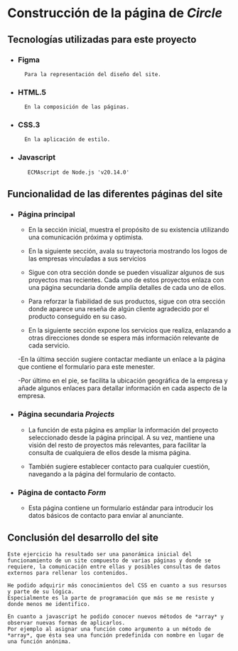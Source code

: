 # Construcción de la página de *Circle*
## Tecnologías utilizadas para este proyecto
- ### Figma </br>
        Para la representación del diseño del site. 
- ### HTML.5 </br>
        En la composición de las páginas.
- ### CSS.3 </br>
        En la aplicación de estilo.
- ### Javascript</br>
         ECMAscript de Node.js 'v20.14.0'


## Funcionalidad de las diferentes páginas del site
- ### Página principal
    - En la sección inicial, muestra el propósito de su existencia utilizando una comunicación próxima y  optimista.
      
    - En la siguiente sección, avala su trayectoria mostrando los logos de las empresas 
    vinculadas a sus servicios

    - Sigue con otra sección donde se pueden visualizar algunos de sus proyectos mas 
    recientes. Cada uno de estos proyectos enlaza con una página secundaria donde 
    amplía detalles de cada uno de ellos.

    - Para reforzar la fiabilidad de sus productos, sigue con otra sección donde 
    aparece una reseña de algún cliente agradecido por el producto conseguido en su caso.

    - En la siguiente sección expone los servicios que realiza, enlazando a otras direcciones donde se espera más información relevante de cada servicio.

    -En la última sección sugiere contactar mediante un enlace a la página que contiene el formulario para este menester.

    -Por último en el pie, se facilita la ubicación geográfica de la empresa y añade algunos enlaces para detallar información en cada aspecto de la empresa. 
    
- ### Página secundaria *Projects*
    - La función de esta página es ampliar la información del proyecto seleccionado desde la página principal.
    A su vez, mantiene una visión del resto de proyectos más relevantes, para facilitar la consulta de cualquiera de ellos desde la misma página.

    - También sugiere establecer contacto para cualquier cuestión, navegando a la página del formulario de contacto.

- ### Página de contacto *Form*
    - Esta página contiene un formulario estándar para introducir los datos básicos de contacto para enviar al anunciante.


## Conclusión del desarrollo del site
    Este ejercicio ha resultado ser una panorámica inicial del funcionamiento de un site compuesto de varias páginas y donde se requiere, la comunicación entre ellas y posibles consultas de datos externos para rellenar los contenidos.

    He podido adquirir más conocimientos del CSS en cuanto a sus resursos y parte de su lógica.
    Especialmente es la parte de programación que más se me resiste y donde menos me identifico.

    En cuanto a javascript he podido conocer nuevos métodos de *array* y observar nuevas formas de aplicarlos.
    Por ejemplo al asignar una función como argumento a un método de *array*, que ésta sea una función predefinida con nombre en lugar de una función anónima.









